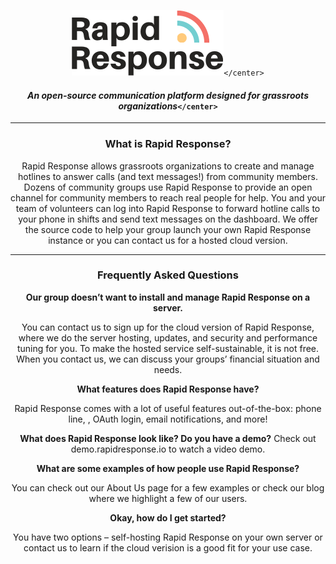 <center>

![Rapid Response Logo](/assets/logo.png ":size=15%:")`</center>`

<center>

#### ***An open-source communication platform designed for grassroots organizations***`</center>`

---

### What is Rapid Response?

<div class="w-full max-w-none prose prose-lg">

Rapid Response allows grassroots organizations to create and manage hotlines to answer calls (and text messages!) from community members. Dozens of community groups use Rapid Response to provide an open channel for community members to reach real people for help. You and your team of volunteers can log into Rapid Response to forward hotline calls to your phone in shifts and send text messages on the dashboard. We offer the source code to help your group launch your own Rapid Response instance or you can contact us for a hosted cloud version.

---

### Frequently Asked Questions

<div class="w-full max-w-none prose prose-lg">

**Our group doesn’t want to install and manage Rapid Response on a server.**

You can contact us to sign up for the cloud version of Rapid Response, where we do the server hosting, updates, and security and performance tuning for you. To make the hosted service self-sustainable, it is not free. When you contact us, we can discuss your groups’ financial situation and needs.

**What features does Rapid Response have?**

Rapid Response comes with a lot of useful features out-of-the-box: phone line, , OAuth login, email notifications, and more!

**What does Rapid Response look like? Do you have a demo?**
Check out demo.rapidresponse.io to watch a video demo.

**What are some examples of how people use Rapid Response?**

You can check out our About Us page for a few examples or check our blog where we highlight a few of our users.

**Okay, how do I get started?**

You have two options – self-hosting Rapid Response on your own server or contact us to learn if the cloud verision is a good fit for your use case.

</div>
